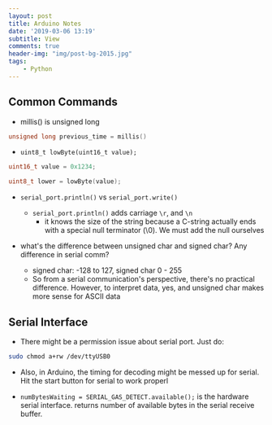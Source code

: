 ```yaml
---
layout: post
title: Arduino Notes
date: '2019-03-06 13:19'
subtitle: View
comments: true
header-img: "img/post-bg-2015.jpg"
tags:
    - Python
---
```


## Common Commands

- millis() is unsigned long

```cpp
unsigned long previous_time = millis()
```

- `uint8_t lowByte(uint16_t value);`

```cpp
uint16_t value = 0x1234;

uint8_t lower = lowByte(value);
```

- `serial_port.println()` vs `serial_port.write()`
    - `serial_port.println()` adds carriage `\r`, and `\n`
        - it knows the size of the string because a C-string actually ends with a special null terminator (\0). We must add the null ourselves

- what's the difference between unsigned char and signed char?  Any difference in serial comm?
    - signed char: -128 to 127, signed char 0 - 255
    - So from a serial communication's perspective, there's no practical difference. However, to interpret data, yes, and unsigned char makes more sense for ASCII data

## Serial Interface

- There might be a permission issue about serial port. Just do:

```bash
sudo chmod a+rw /dev/ttyUSB0
```

- Also, in Arduino, the timing for decoding might be messed up for serial. Hit the start button for serial to work properl

- `numBytesWaiting = SERIAL_GAS_DETECT.available();` is the hardware serial interface. returns number of available bytes in the serial receive buffer.
